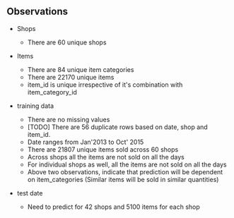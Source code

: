 ## Observations
- Shops
    - There are 60 unique shops

- Items 
    - There are 84 unique item categories
    - There are 22170 unique items
    - item_id is unique irrespective of it's combination with item_category_id
    
- training data
    - There are no missing values
    - [TODO] There are 56 duplicate rows based on date, shop and item_id.
    - Date ranges from Jan'2013 to Oct' 2015
    - There are 21807 unique items sold across 60 shops
    - Across shops all the items are not sold on all the days
    - For individual shops as well, all the items are not sold on all the days
    - Above two observations, indicate that prediction will be dependent on item_categories (Similar items will be sold in similar quantities)

- test date
    - Need to predict for 42 shops and 5100 items for each shop
